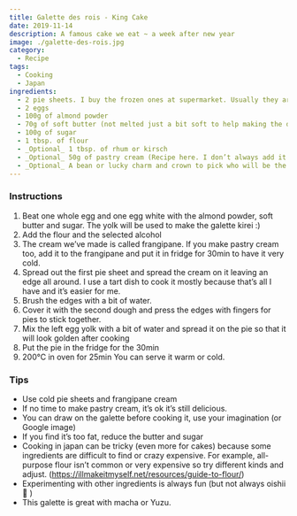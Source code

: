 ```yaml
---
title: Galette des rois - King Cake
date: 2019-11-14
description: A famous cake we eat ~ a week after new year
image: ./galette-des-rois.jpg
category:
  - Recipe
tags:
  - Cooking
  - Japan
ingredients:
  - 2 pie sheets. I buy the frozen ones at supermarket. Usually they are square shaped and small so I mixed small pie sheets to make a normal one.
  - 2 eggs
  - 100g of almond powder
  - 70g of soft butter (not melted just a bit soft to help making the dough). Depending on your microwave, but usually 20s to 30s is enough. Or leave it outside of fridge a bit before making the dough.
  - 100g of sugar
  - 1 tbsp. of flour
  - _Optional_ 1 tbsp. of rhum or kirsch
  - _Optional_ 50g of pastry cream (Recipe here. I don’t always add it when I have no time and it’s still good without.)
  - _Optional_ A bean or lucky charm and crown to pick who will be the king. I think plastic ones melt in oven so you can add porcelain figure if you have or add it after cooking the pie.
---
```


### Instructions

1. Beat one whole egg and one egg white with the almond powder, soft butter and sugar. The
   yolk will be used to make the galette kirei :)
2. Add the flour and the selected alcohol
3. The cream we’ve made is called frangipane. If you make pastry cream too, add it to the
   frangipane and put it in fridge for 30min to have it very cold.
4. Spread out the first pie sheet and spread the cream on it leaving an edge all around. I use a
   tart dish to cook it mostly because that’s all I have and it’s easier for me.
5. Brush the edges with a bit of water.
6. Cover it with the second dough and press the edges with fingers for pies to stick together.
7. Mix the left egg yolk with a bit of water and spread it on the pie so that it will look golden after
   cooking
8. Put the pie in the fridge for the 30min
9. 200°C in oven for 25min
   You can serve it warm or cold.

### Tips

- Use cold pie sheets and frangipane cream
- If no time to make pastry cream, it’s ok it’s still delicious.
- You can draw on the galette before cooking it, use your imagination (or Google image)
- If you find it’s too fat, reduce the butter and sugar
- Cooking in japan can be tricky (even more for cakes) because some ingredients are difficult to
  find or crazy expensive. For example, all-purpose flour isn’t common or very expensive so try
  different kinds and adjust. (https://illmakeitmyself.net/resources/guide-to-flour/)
- Experimenting with other ingredients is always fun (but not always oishii  )
- This galette is great with macha or Yuzu.
